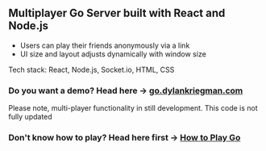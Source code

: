## Multiplayer Go Server built with React and Node.js 
* Users can play their friends anonymously via a link
* UI size and layout adjusts dynamically with window size

Tech stack: React, Node.js, Socket.io, HTML, CSS

### Do you want a demo? Head here -> [go.dylankriegman.com](http://go.dylankriegman.com)
Please note, multi-player functionality in still development. This code is not fully updated

### Don't know how to play? Head here first -> [How to Play Go](https://www.kiseido.com/ff.htm)

